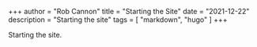 +++
author = "Rob Cannon"
title = "Starting the Site"
date = "2021-12-22"
description = "Starting the site"
tags = [
    "markdown",
    "hugo"
]
+++

Starting the site.
